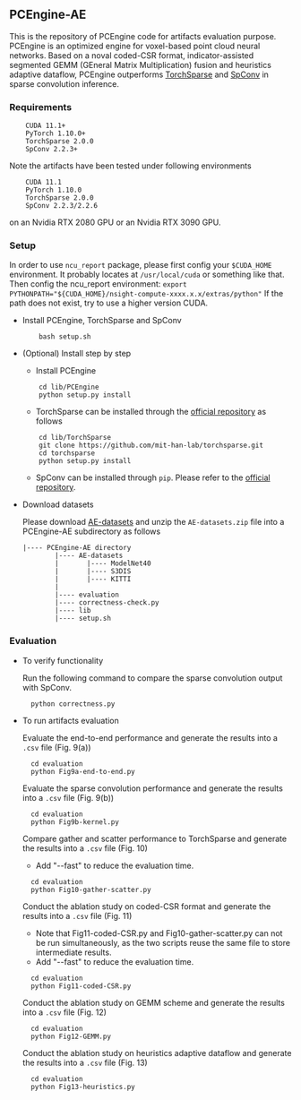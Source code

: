 ## **PCEngine-AE**
This is the repository of PCEngine code for artifacts evaluation purpose. PCEngine is an optimized engine for voxel-based point cloud neural networks. Based on a noval coded-CSR format, indicator-assisted segmented GEMM (GEneral Matrix Multiplication) fusion and heuristics adaptive dataflow, PCEngine outperforms [TorchSparse](https://github.com/mit-han-lab/torchsparse) and [SpConv](https://github.com/traveller59/spconv) in sparse convolution inference.

### **Requirements**
``` 
    CUDA 11.1+
    PyTorch 1.10.0+
    TorchSparse 2.0.0
    SpConv 2.2.3+
```
Note the artifacts have been tested under following environments
``` 
    CUDA 11.1
    PyTorch 1.10.0
    TorchSparse 2.0.0
    SpConv 2.2.3/2.2.6
```
on an Nvidia RTX 2080 GPU or an Nvidia RTX 3090 GPU.

### **Setup**
In order to use ```ncu_report``` package, please first config your ```$CUDA_HOME``` environment. It probably locates at ```/usr/local/cuda``` or something like that.
Then config the ncu_report environment:
```export PYTHONPATH="${CUDA_HOME}/nsight-compute-xxxx.x.x/extras/python"```
If the path does not exist, try to use a higher version CUDA.

- Install PCEngine, TorchSparse and SpConv
    ```
        bash setup.sh
    ```
- (Optional) Install step by step
    - Install PCEngine
    ```
        cd lib/PCEngine
        python setup.py install
    ```
    - TorchSparse can be installed through the [official repository](https://github.com/mit-han-lab/torchsparse) as follows
    ```
        cd lib/TorchSparse
        git clone https://github.com/mit-han-lab/torchsparse.git
        cd torchsparse
        python setup.py install
    ```
    - SpConv can be installed through `pip`. Please refer to the [official repository](https://github.com/traveller59/spconv).
- Download datasets

    Please download [AE-datasets](https://drive.google.com/file/d/1137pnfO2l-EP2ZTGBGfPvGrwBl-LX331/view?usp=share_link) and unzip the `AE-datasets.zip` file into a PCEngine-AE subdirectory as follows
    ```
    |---- PCEngine-AE directory
            |---- AE-datasets
            |       |---- ModelNet40
            |       |---- S3DIS
            |       |---- KITTI
            |
            |---- evaluation
            |---- correctness-check.py
            |---- lib
            |---- setup.sh
    ```

### **Evaluation**
- To verify functionality
  
  Run the following command to compare the sparse convolution output with SpConv.
  ```
    python correctness.py
  ```
- To run artifacts evaluation
  
  Evaluate the end-to-end performance and generate the results into a `.csv` file (Fig. 9(a))
  ```
    cd evaluation
    python Fig9a-end-to-end.py
  ```
  Evaluate the sparse convolution performance and generate the results into a `.csv` file (Fig. 9(b))
  ```
    cd evaluation
    python Fig9b-kernel.py
  ```
  Compare gather and scatter performance to TorchSparse and generate the results into a `.csv` file (Fig. 10)
  - Add "--fast" to reduce the evaluation time.
  ```
    cd evaluation
    python Fig10-gather-scatter.py
  ```
  Conduct the ablation study on coded-CSR format and generate the results into a `.csv` file (Fig. 11)
  - Note that Fig11-coded-CSR.py and Fig10-gather-scatter.py can not be run simultaneously, 
    as the two scripts reuse the same file to store intermediate results.
  - Add "--fast" to reduce the evaluation time.
  ```
    cd evaluation
    python Fig11-coded-CSR.py
  ```
  Conduct the ablation study on GEMM scheme and generate the results into a `.csv` file (Fig. 12)
  ```
    cd evaluation
    python Fig12-GEMM.py
  ```
  Conduct the ablation study on heuristics adaptive dataflow and generate the results into a `.csv` file (Fig. 13)
  ```
    cd evaluation
    python Fig13-heuristics.py
  ```


